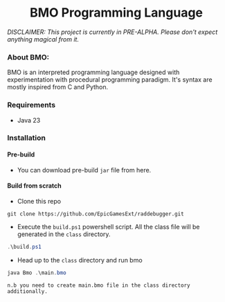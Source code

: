 <h1 align="center">
	BMO Programming Language
</h1>

*DISCLAIMER: This project is currently in PRE-ALPHA. Please don't expect anything magical from it.*


### About BMO:
BMO is an interpreted programming language designed with experimentation with procedural programming paradigm. It's syntax are mostly inspired from C and Python. 

### Requirements
- Java 23

### Installation
#### Pre-build
- You can download pre-build `jar` file from here.
#### Build from scratch
- Clone this repo
```shell
git clone https://github.com/EpicGamesExt/raddebugger.git
```
- Execute the `build.ps1` powershell script. All the class file will be generated in the `class` directory.
```powershell
.\build.ps1
```
- Head up to the `class` directory and run bmo
```powershell
java Bmo .\main.bmo
```
	n.b you need to create main.bmo file in the class directory additionally.